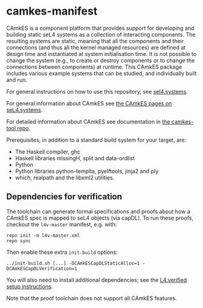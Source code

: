 <!--
     Copyright 2018, Data61, CSIRO

     SPDX-License-Identifier: CC-BY-SA-4.0
-->

camkes-manifest
===============
CAmkES is a component platform that provides support for developing and building static
seL4 systems as a collection of interacting components.  The resulting systems are static,
meaning that all the components and their connections (and thus all the kernel
managed resources) are defined at design time and instantiated at system initialisation time.
It is not possible to change the system (e.g., to create or destroy components or to change
the connections between components) at runtime.  This CAmkES package includes various example
systems that can be studied, and individually built and run.

For general instructions on how to use this repository, see [sel4.systems](https://docs.sel4.systems/RepoCheatsheet).

For general information about CAmkES see [the CAmkES pages on seL4.systems](https://docs.sel4.systems/projects/camkes/).

For detailed information about CAmkES see documentation in [the camkes-tool repo](https://github.com/seL4/camkes-tool/blob/master/docs/index.md).

Prerequisites, in addition to a standard build system for your target, are:
* The Haskell compiler, ghc
* Haskell libraries missingH, split and data-ordlist
* Python
* Python libraries python-tempita, pyelftools, jinja2 and ply
* which, realpath and the libxml2 utilities.

## Dependencies for verification

The toolchain can generate formal specifications and proofs about how
a CAmkES spec is mapped to seL4 objects (via capDL). To run these
proofs, checkout the `l4v-master` manifest, e.g. with:

    repo init -m l4v-master.xml
    repo sync

Then enable these extra `init-build` options:

    ../init-build.sh [...] -DCAmkESCapDLStaticAlloc=1 -DCAmkESCapDLVerification=1

You will also need to install additional dependencies; see the
[L4.verified setup instructions](https://github.com/seL4/l4v/blob/master/README.md).

Note that the proof toolchain does not support all CAmkES features.
